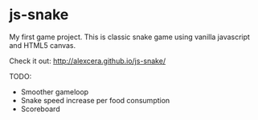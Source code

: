 js-snake
========

My first game project.
This is classic snake game using vanilla javascript and HTML5 canvas.

Check it out: http://alexcera.github.io/js-snake/

TODO:
- Smoother gameloop
- Snake speed increase per food consumption
- Scoreboard
